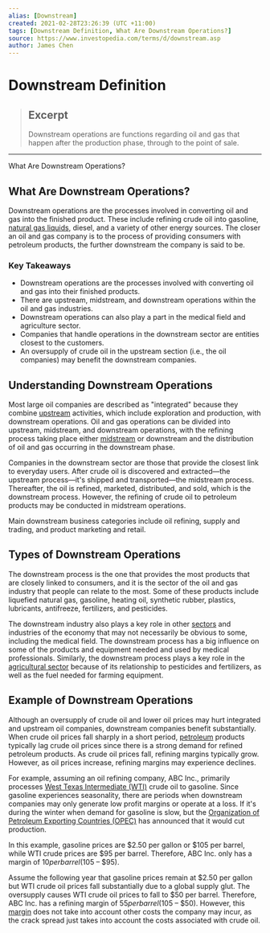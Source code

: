 ```yaml
---
alias: [Downstream]
created: 2021-02-28T23:26:39 (UTC +11:00)
tags: [Downstream Definition, What Are Downstream Operations?]
source: https://www.investopedia.com/terms/d/downstream.asp
author: James Chen
---
```


# Downstream Definition

> ## Excerpt
> Downstream operations are functions regarding oil and gas that happen after the production phase, through to the point of sale.

---

What Are Downstream Operations?
## What Are Downstream Operations?

Downstream operations are the processes involved in converting oil and gas into the finished product. These include refining crude oil into gasoline, [natural gas liquids](https://www.investopedia.com/terms/n/natural-gas-liquids.asp), diesel, and a variety of other energy sources. The closer an oil and gas company is to the process of providing consumers with petroleum products, the further downstream the company is said to be.

### Key Takeaways

-   Downstream operations are the processes involved with converting oil and gas into their finished products.
-   There are upstream, midstream, and downstream operations within the oil and gas industries.
-   Downstream operations can also play a part in the medical field and agriculture sector. 
-   Companies that handle operations in the downstream sector are entities closest to the customers. 
-   An oversupply of crude oil in the upstream section (i.e., the oil companies) may benefit the downstream companies. 

## Understanding Downstream Operations

Most large oil companies are described as "integrated" because they combine [upstream](https://www.investopedia.com/terms/u/upstream.asp) activities, which include exploration and production, with downstream operations. Oil and gas operations can be divided into upstream, midstream, and downstream operations, with the refining process taking place either [midstream](https://www.investopedia.com/terms/m/midstream.asp) or downstream and the distribution of oil and gas occurring in the downstream phase.

Companies in the downstream sector are those that provide the closest link to everyday users. After crude oil is discovered and extracted—the upstream process—it's shipped and transported—the midstream process. Thereafter, the oil is refined, marketed, distributed, and sold, which is the downstream process. However, the refining of crude oil to petroleum products may be conducted in midstream operations.

Main downstream business categories include oil refining, supply and trading, and product marketing and retail. 

## Types of Downstream Operations 

The downstream process is the one that provides the most products that are closely linked to consumers, and it is the sector of the oil and gas industry that people can relate to the most. Some of these products include liquefied natural gas, gasoline, heating oil, synthetic rubber, plastics, lubricants, antifreeze, fertilizers, and pesticides. 

The downstream industry also plays a key role in other [sectors](https://www.investopedia.com/terms/s/sector.asp) and industries of the economy that may not necessarily be obvious to some, including the medical field. The downstream process has a big influence on some of the products and equipment needed and used by medical professionals. Similarly, the downstream process plays a key role in the [agricultural sector](https://www.investopedia.com/terms/a/agribusiness.asp) because of its relationship to pesticides and fertilizers, as well as the fuel needed for farming equipment. 

## Example of Downstream Operations

Although an oversupply of crude oil and lower oil prices may hurt integrated and upstream oil companies, downstream companies benefit substantially. When crude oil prices fall sharply in a short period, [petroleum](https://www.investopedia.com/terms/p/petroleum.asp) products typically lag crude oil prices since there is a strong demand for refined petroleum products. As crude oil prices fall, refining margins typically grow. However, as oil prices increase, refining margins may experience declines.

For example, assuming an oil refining company, ABC Inc., primarily processes [West Texas Intermediate (WTI)](https://www.investopedia.com/terms/w/wti.asp) crude oil to gasoline. Since gasoline experiences seasonality, there are periods when downstream companies may only generate low profit margins or operate at a loss. If it's during the winter when demand for gasoline is slow, but the [Organization of Petroleum Exporting Countries (OPEC)](https://www.investopedia.com/terms/o/opec.asp) has announced that it would cut production. 

In this example, gasoline prices are $2.50 per gallon or $105 per barrel, while WTI crude prices are $95 per barrel. Therefore, ABC Inc. only has a margin of $10 per barrel ($105 – $95). 

Assume the following year that gasoline prices remain at $2.50 per gallon but WTI crude oil prices fall substantially due to a global supply glut. The oversupply causes WTI crude oil prices to fall to $50 per barrel. Therefore, ABC Inc. has a refining margin of $55 per barrel ($105 – $50). However, this [margin](https://www.investopedia.com/terms/m/margin.asp) does not take into account other costs the company may incur, as the crack spread just takes into account the costs associated with crude oil.
